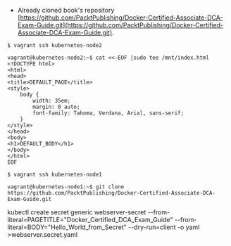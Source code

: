 

- Already cloned book's repository [https://github.com/PacktPublishing/Docker-Certified-Associate-DCA-Exam-Guide.git](https://github.com/PacktPublishing/Docker-Certified-Associate-DCA-Exam-Guide.git).



```
$ vagrant ssh kubernetes-node2

vagrant@kubernetes-node2:~$ cat <<-EOF |sudo tee /mnt/index.html
<!DOCTYPE html>
<html>
<head>
<title>DEFAULT_PAGE</title>
<style>
    body {
        width: 35em;
        margin: 0 auto;
        font-family: Tahoma, Verdana, Arial, sans-serif;
    }
</style>
</head>
<body>
<h1>DEFAULT_BODY</h1>
</body>
</html>
EOF
```

```
$ vagrant ssh kubernetes-node1

vagrant@kubernetes-node1:~$ git clone https://github.com/PacktPublishing/Docker-Certified-Associate-DCA-Exam-Guide.git
```



kubectl create secret generic webserver-secret --from-literal=PAGETITLE="Docker_Certified_DCA_Exam_Guide" --from-literal=BODY="Hello_World_from_Secret" --dry-run=client -o yaml >webserver.secret.yaml

